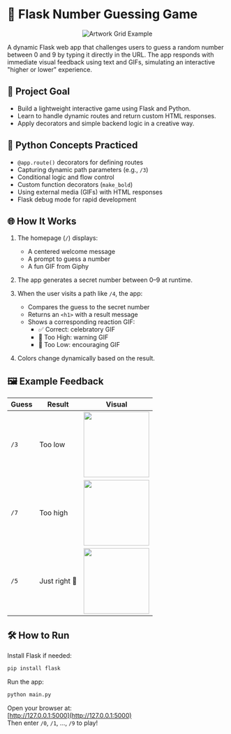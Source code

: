 # 🔢 Flask Number Guessing Game

<p align="center">
  <img src="https://redeem-innovations.com/wp-content/uploads/2025/06/Higher_Or_Lower_URLs.jpg" alt="Artwork Grid Example" />
</p>

A dynamic Flask web app that challenges users to guess a random number between 0 and 9 by typing it directly in the URL. The app responds with immediate visual feedback using text and GIFs, simulating an interactive "higher or lower" experience.

## 🎯 Project Goal

- Build a lightweight interactive game using Flask and Python.
- Learn to handle dynamic routes and return custom HTML responses.
- Apply decorators and simple backend logic in a creative way.

## 🧠 Python Concepts Practiced

- `@app.route()` decorators for defining routes
- Capturing dynamic path parameters (e.g., `/3`)
- Conditional logic and flow control
- Custom function decorators (`make_bold`)
- Using external media (GIFs) with HTML responses
- Flask debug mode for rapid development

## 🌐 How It Works

1. The homepage (`/`) displays:
   - A centered welcome message
   - A prompt to guess a number
   - A fun GIF from Giphy

2. The app generates a secret number between 0–9 at runtime.

3. When the user visits a path like `/4`, the app:
   - Compares the guess to the secret number
   - Returns an `<h1>` with a result message
   - Shows a corresponding reaction GIF:
     - ✅ Correct: celebratory GIF
     - 🔺 Too High: warning GIF
     - 🔻 Too Low: encouraging GIF

4. Colors change dynamically based on the result.

## 🖼️ Example Feedback

| Guess | Result         | Visual |
|-------|----------------|--------|
| `/3`  | Too low        | <img src="https://media0.giphy.com/media/v1.Y2lkPTc5MGI3NjExNG5wbWgzdG9jazAzaDZ1cng2bWdlMDFoOWR3YTcyZWFoenZ3ejlrbCZlcD12MV9pbnRlcm5hbF9naWZfYnlfaWQmY3Q9Zw/jD4DwBtqPXRXa/giphy.gif" width="150"/> |
| `/7`  | Too high       | <img src="https://media.giphy.com/media/3o6ZtaO9BZHcOjmErm/giphy.gif" width="150"/> |
| `/5`  | Just right 🎯  | <img src="https://media.giphy.com/media/4T7e4DmcrP9du/giphy.gif" width="150"/> |

## 🛠 How to Run

Install Flask if needed:

```bash
pip install flask
```

Run the app:

```bash
python main.py
```

Open your browser at:  
[http://127.0.0.1:5000](http://127.0.0.1:5000)  
Then enter `/0`, `/1`, ..., `/9` to play!
